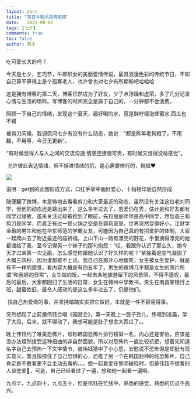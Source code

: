```yaml
---
layout: post
title: "落日与晚风深情相拥"
date:   2022-08-04
tags: [七夕]
comments: true
toc: false
author: 萌主
---
```






吃可爱长大的吗？

<!-- more -->

​        今天是七夕，乞巧节，牛郎织女的美丽爱情传说，最具浪漫色彩的传统节日，不知自己算不算得上是个孤寡老人，也许曾也对七夕有所期盼吧哈哈哈

​       这是拥有博客的第二天，博客已然成为了好友，少了点浮躁和虚荣，多了几分记录心情与生活的琐碎。写博客的时间完全是属于自己的，一分钟都不会浪费。

​      照顾一下自己的情绪，发现这个夏天，最好喝的水，竟是鲜柠檬泡蜂蜜水,西瓜也不错

被剪刀问候，我调侃问七夕有没有什么动态，她说：“都是陈年老狗粮了，不用翻，不用等，今日无更新”。

“有时候觉得人与人之间的交流沟通 情感连接很可贵，有时候又觉得没啥感觉”。

​       允许彼此表达情绪，但不掉进情绪的坑，是心需要修行的，祝福♥

![](https://hypofish-crowdfunding.oss-cn-shanghai.aliyuncs.com/yjblog/20220804220019.jpg)

​      说明：get到的此图形成方式，口红手掌中画好爱心，十指相印后自然形成

​       随便翻了微博，本是特地去看看剪刀和大家最近的动态，虽然没有关注这位老刘同学，但他的动态还是跳出来了，这么多年过去了，恩爱仍在秀，估计是和好友都有同学过缘故，虽未关注过却被推到了眼前，先和丽丽萍萍是高中同学，然后高三和剪刀是同学，而真正有过一顿火锅之交是在郭莉家里，世界突然变得好小，江财学金融的男生和他在华东师范的学霸女友，可能因为自己真的有招爱护的体制，大家一起爬山去了附近最近的庙祈福，上山下山一路有漂亮的野花，手里摘得漂亮的她都递给了我，至今记得另一个妹子的那句抱怨：“哎，我跟你认识了那么久，她今天才过来第一次见面，怎么感觉你跟她认识了好久样的呢？“紧接着是空气凝固了大概三四秒，因为谁都接不上话，我自己在那开心地傻笑，女生被女生爱护，就是有不一样的感觉，看内容大概是有四五年了，男生的微博几乎都是女生的照片所谓”和我婷的日常“，女生做的饭，一起去各地旅游留下的风景照。不得不感叹，最后的最后，大家都回归了生活的日常，女生在赣州中学教书，男生在南昌某银行上班，甜蜜依旧，最令人感动的是这么多年过去了，仍是他们。

​       找自己热爱做的事，并坚持踏踏实实把它做好，本就是一件不容易得事。

​       突然想起了之前邀伟钰合唱《园游会》，第一天晚上一股子劲儿，练唱到凌晨，学了大段，后来，就不得动了，我想可能是肚子想念大西瓜了。。

​       晚上伟钰约了唯美恐怖片，号称韩国恐怖片排行榜第一名，内心还是害怕，应该是没办法坦然接受这种扭曲的非自然面貌，所以对恐怖片一直比较抗拒，想着先知道名字自己去预热一下文字情节，被伟钰猜中了小心思，安慰说不恐怖但是却挺有现实意义，暂且按捺住了自己恐惧的心，还推了另一个在韩国封神的纯恐怖片，自己肯定是不敢看更不会主动去看的。。。想一起看爱在黎明破晓时，但是伟钰不想看别人谈恋爱💑，可是，自己已经看过了一遍，想和他一起看一遍啊。

​       九点半，九点四十，九点五十，但是伟钰在忙线中，熟悉的感觉，熟悉的亿点不高兴。



​       
































